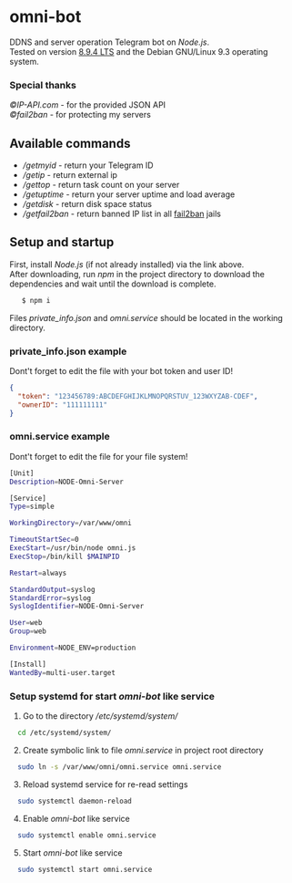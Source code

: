 # omni-bot
DDNS and server operation Telegram bot on _Node.js_.  
Tested on version [8.9.4 LTS](https://nodejs.org/dist/v8.9.4/node-v8.9.4-x64.msi "Download 8.9.4 LTS") and the Debian GNU/Linux 9.3 operating system.  
  
### Special thanks
_©IP-API.com_ - for the provided JSON API  
_©fail2ban_ - for protecting my servers  

## Available commands
* _/getmyid_ - return your Telegram ID
* _/getip_ - return external ip
* _/gettop_ - return task count on your server
* _/getuptime_ - return your server uptime and load average
* _/getdisk_ - return disk space status
* _/getfail2ban_ - return banned IP list in all [fail2ban](https://www.fail2ban.org "If you have fail2ban installed") jails

## Setup and startup
First, install _Node.js_ (if not already installed) via the link above.  
After downloading, run _npm_ in the project directory to download the dependencies and wait until the download is complete.  
```bash
   $ npm i
```
Files _private_info.json_ and _omni.service_ should be located in the working directory.  
### private_info.json example
Dont't forget to edit the file with your bot token and user ID!
```json
{
  "token": "123456789:ABCDEFGHIJKLMNOPQRSTUV_123WXYZAB-CDEF",
  "ownerID": "111111111"
}
```

### omni.service example
Dont't forget to edit the file for your file system!
```bash
[Unit]
Description=NODE-Omni-Server

[Service]
Type=simple

WorkingDirectory=/var/www/omni

TimeoutStartSec=0
ExecStart=/usr/bin/node omni.js
ExecStop=/bin/kill $MAINPID

Restart=always

StandardOutput=syslog
StandardError=syslog
SyslogIdentifier=NODE-Omni-Server

User=web
Group=web

Environment=NODE_ENV=production

[Install]
WantedBy=multi-user.target
```

### Setup systemd for start _omni-bot_ like service
1. Go to the directory _/etc/systemd/system/_
```bash
  cd /etc/systemd/system/
```
2. Create symbolic link to file _omni.service_ in project root directory
```bash
  sudo ln -s /var/www/omni/omni.service omni.service
```
3. Reload systemd service for re-read settings
```bash
  sudo systemctl daemon-reload
```
4. Enable _omni-bot_ like service
```bash
  sudo systemctl enable omni.service
``` 
5. Start _omni-bot_ like service
```bash
  sudo systemctl start omni.service
```

